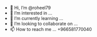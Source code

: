 - 👋 Hi, I’m @roheel79
- 👀 I’m interested in ...
- 🌱 I’m currently learning ...
- 💞️ I’m looking to collaborate on ...
- 📫 How to reach me ... +966581770040

<!---
roheel79/roheel79 is a ✨ special ✨ repository because its `README.md` (this file) appears on your GitHub profile.
You can click the Preview link to take a look at your changes.
--->
